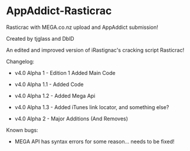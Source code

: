 AppAddict-Rasticrac
===================

Rasticrac with MEGA.co.nz upload and AppAddict submission!

Created by tjglass and DblD

An edited and improved version of iRastignac's cracking script Rasticrac!

Changelog:

- v4.0 Alpha 1 - Edition 1 Added Main Code

- v4.0 Alpha 1.1 - Added Code

- v4.0 Alpha 1.2 - Added Mega Api

- v4.0 Alpha 1.3 - Added iTunes link locator, and something else?

- v4.0 Alpha 2 - Major Additions (And Removes)

Known bugs:

- MEGA API has syntax errors for some reason... needs to be fixed!

